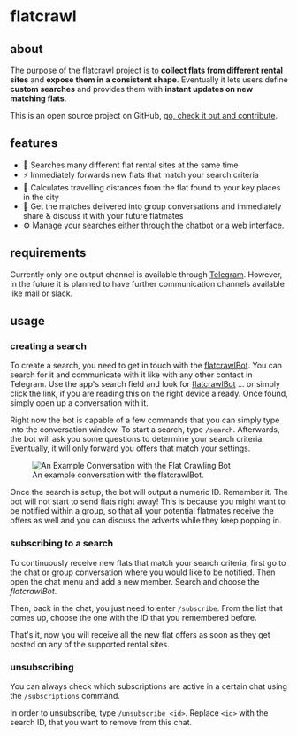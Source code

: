 # flatcrawl

## about

The purpose of the flatcrawl project is to **collect flats from different rental sites** and **expose them in a consistent shape**. Eventually it lets users define **custom searches** and provides them with **instant updates on new matching flats**.

This is an open source project on GitHub, [go, check it out and contribute](https://www.github.com/floschnell/flatcrawl).

## features

- 📣 Searches many different flat rental sites at the same time
- ⚡ Immediately forwards new flats that match your search criteria
- 🚴 Calculates travelling distances from the flat found to your key places in the city
- 👬 Get the matches delivered into group conversations and immediately share & discuss it with your future flatmates
- ⚙️ Manage your searches either through the chatbot or a web interface.

## requirements

Currently only one output channel is available through [Telegram](https://www.telegram.org). However, in the future it is planned to have further communication channels available like mail or slack.

## usage

### creating a search

To create a search, you need to get in touch with the [flatcrawlBot](https://telegram.me/flatcrawlBot). You can search for it and communicate with it like with any other contact in Telegram. Use the app's search field and look for [flatcrawlBot](https://telegram.me/flatcrawlBot) ... or simply click the link, if you are reading this on the right device already. Once found, simply open up a conversation with it.

Right now the bot is capable of a few commands that you can simply type into the conversation window. To start a search, type `/search`. Afterwards, the bot will ask you some questions to determine your search criteria. Eventually, it will only forward you offers that match your settings.

<figure>
<img alt="An Example Conversation with the Flat Crawling Bot" src="./img/start_search.gif" />
<figcaption>An example conversation with the flatcrawlBot.</figcaption>
</figure>

Once the search is setup, the bot will output a numeric ID. Remember it. The bot will not start to send flats right away! This is because you might want to be notified within a group, so that all your potential flatmates receive the offers as well and you can discuss the adverts while they keep popping in.

### subscribing to a search

To continuously receive new flats that match your search criteria, first go to the chat or group conversation where you would like to be notified. Then open the chat menu and add a new member. Search and choose the *flatcrawlBot*.

Then, back in the chat, you just need to enter `/subscribe`. From the list that comes up, choose the one with the ID that you remembered before.

That's it, now you will receive all the new flat offers as soon as they get posted on any of the supported rental sites.

### unsubscribing

You can always check which subscriptions are active in a certain chat using the `/subscriptions` command.

In order to unsubscribe, type `/unsubscribe <id>`. Replace `<id>` with the search ID, that you want to remove from this chat.